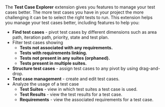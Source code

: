 The **Test Case Explorer** extension gives you features to manage your test cases better. The more test cases you have in your project the more challenging it can be to select the right tests to run. This extension helps you manage your test cases better, including features to help you:

* **Find test cases** - pivot test cases by different dimensions such as area path, iteration path, priority, state and test plan.
* Filter test cases showing
	* **Tests not associated with any requirements.**
	* **Tests with requirements linking.**
	* **Tests not present in any suites (orphaned).**
	* **Tests present in multiple suites.**
* **Structure test cases** - assign test cases to any pivot by using drag-and-drop.
* **Test case management** - create and edit test cases.  
* Analyze the usage of a test case
	* **Test Suites** - view in which test suites a test case is used.
	* **Test Results** - view the test results for a test case.
	* **Requirements** - view the associated requirements for a test case.
	